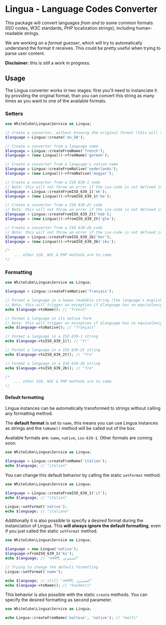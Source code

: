# Lingua - Language Codes Converter

This package will convert languages _from and to_ some common formats (ISO codes, W3C standards, PHP localization strings), including human-readable strings.

We are working on a _format guesser_, which will try to automatically understand the format it receives. This could be pretty useful when trying to parse user content.

**Disclaimer**: this is still a work in progress.

## Usage

The Lingua converter works in two stages: first you'll need to instanciate it by providing the original format, than you can convert this string as many times as you want to one of the available formats.

### Setters

```php
use WhiteCube\Lingua\Service as Lingua;

// Create a converter, without knowing the original format (this will try to guess it for you)
$language = Lingua::create('en_GB');

// Create a converter from a language name
$language = Lingua::createFromName('french');
$language = (new Lingua())->fromName('german');

// Create a converter from a language's native name
$language = Lingua::createFromNative('nederlands');
$language = (new Lingua())->fromNative('magyar');

// Create a converter from a ISO 639-1 code
// Note: this will not throw an error if the iso-code is not defined in the language repository
$language = Lingua::createFromISO_639_1('mk');
$language = (new Lingua())->fromISO_639_1('ko');

// Create a converter from a ISO 639-2t code
// Note: this will not throw an error if the iso-code is not defined in the language repository
$language = Lingua::createFromISO_639_2t('heb');
$language = (new Lingua())->fromISO_639_2t('gle');

// Create a converter from a ISO 639-2b code
// Note: this will not throw an error if the iso-code is not defined in the language repository
$language = Lingua::createFromISO_639_2b('her');
$language = (new Lingua())->fromISO_639_2b('iku');

/*
    ... other ISO, W3C & PHP methods are to come.
*/
```

### Formatting

```php
use WhiteCube\Lingua\Service as Lingua;

$language = Lingua::createFromNative('français');

// Format a language in a human readable string (the language's english name)
// Note: this will trigger an exception if $language has no equivalency in the languages repository
echo $language->toName(); // "french"

// Format a language in its native form
// Note: this will trigger an exception if $language has no equivalency in the languages repository
echo $language->toNative(); // "français"

// Format a language in a ISO 639-1 string
echo $language->toISO_639_1(); // "fr"

// Format a language in a ISO 639-2t string
echo $language->toISO_639_2t(); // "fra"

// Format a language in a ISO 639-2b string
echo $language->toISO_639_2b(); // "fre"

/*
    ... other ISO, W3C & PHP methods are to come.
*/
```

#### Default formatting

Lingua instances can be automatically transformed to strings without calling any formatting method. 

The **default format** is set to `name`, this means you can use Lingua instances as strings and the `toName()` method will be called out of the box.

Available formats are: `name`, `native`, `iso-639-1`. Other formats are coming soon.

```php
use WhiteCube\Lingua\Service as Lingua;

$language = Lingua::createFromName('italian');
echo $language; // "italian"
```

You can change this default behavior by calling the static `setFormat` method. 

```php
use WhiteCube\Lingua\Service as Lingua;

$language = Lingua::createFromISO_639_1('it');
echo $language; // "italian"

Lingua::setFormat('native');
echo $language; // "italiano"
```

Additionally it is also possible to specify a desired format during the instanciation of Lingua. This **will always ignore the default formatting**, even if you just called the static `setFormat` method.

```php
use WhiteCube\Lingua\Service as Lingua;

$language = new Lingua('native');
$language->fromISO_639_1('ks');
echo $language; // "कश्मीरी, كشميري‎"

// Trying to change the default formatting
Lingua::setFormat('name');

echo $language; // still "कश्मीरी, كشميري‎"
echo $language->toName(); // "kashmiri"
```

This behavior is also possible with the static `create` methods. You can specify the desired formatting as second parameter.

```php
use WhiteCube\Lingua\Service as Lingua;

echo Lingua::createFromName('maltese', 'native'); // "malti"
```
